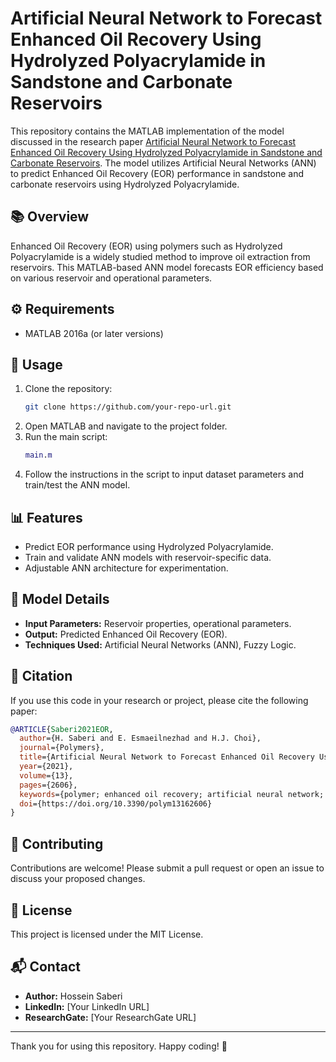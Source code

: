 # Artificial Neural Network to Forecast Enhanced Oil Recovery Using Hydrolyzed Polyacrylamide in Sandstone and Carbonate Reservoirs

This repository contains the MATLAB implementation of the model discussed in the research paper [Artificial Neural Network to Forecast Enhanced Oil Recovery Using Hydrolyzed Polyacrylamide in Sandstone and Carbonate Reservoirs](https://www.mdpi.com/2073-4360/13/16/2606). The model utilizes Artificial Neural Networks (ANN) to predict Enhanced Oil Recovery (EOR) performance in sandstone and carbonate reservoirs using Hydrolyzed Polyacrylamide.

## 📚 **Overview**
Enhanced Oil Recovery (EOR) using polymers such as Hydrolyzed Polyacrylamide is a widely studied method to improve oil extraction from reservoirs. This MATLAB-based ANN model forecasts EOR efficiency based on various reservoir and operational parameters.

## ⚙️ **Requirements**
- MATLAB 2016a (or later versions)

## 🚀 **Usage**
1. Clone the repository:
   ```bash
   git clone https://github.com/your-repo-url.git
   ```
2. Open MATLAB and navigate to the project folder.
3. Run the main script:
   ```matlab
   main.m
   ```
4. Follow the instructions in the script to input dataset parameters and train/test the ANN model.

## 📊 **Features**
- Predict EOR performance using Hydrolyzed Polyacrylamide.
- Train and validate ANN models with reservoir-specific data.
- Adjustable ANN architecture for experimentation.

## 🧠 **Model Details**
- **Input Parameters:** Reservoir properties, operational parameters.
- **Output:** Predicted Enhanced Oil Recovery (EOR).
- **Techniques Used:** Artificial Neural Networks (ANN), Fuzzy Logic.

## 📖 **Citation**
If you use this code in your research or project, please cite the following paper:

```bibtex
@ARTICLE{Saberi2021EOR,
  author={H. Saberi and E. Esmaeilnezhad and H.J. Choi},
  journal={Polymers},
  title={Artificial Neural Network to Forecast Enhanced Oil Recovery Using Hydrolyzed Polyacrylamide in Sandstone and Carbonate Reservoirs},
  year={2021},
  volume={13},
  pages={2606},
  keywords={polymer; enhanced oil recovery; artificial neural network; fuzzy logic},
  doi={https://doi.org/10.3390/polym13162606}
}
```

## 🤝 **Contributing**
Contributions are welcome! Please submit a pull request or open an issue to discuss your proposed changes.

## 📝 **License**
This project is licensed under the MIT License.

## 📬 **Contact**
- **Author:** Hossein Saberi
- **LinkedIn:** [Your LinkedIn URL]
- **ResearchGate:** [Your ResearchGate URL]

---

Thank you for using this repository. Happy coding! 🚀

